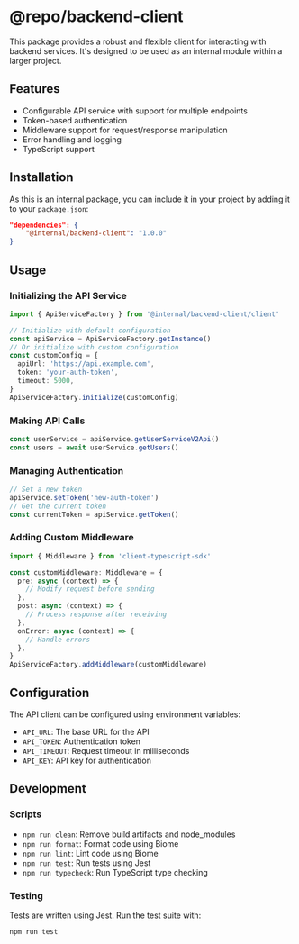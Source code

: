 # @repo/backend-client

This package provides a robust and flexible client for interacting with backend services. It's designed to be used as an internal module within a larger project.

## Features

- Configurable API service with support for multiple endpoints
- Token-based authentication
- Middleware support for request/response manipulation
- Error handling and logging
- TypeScript support

## Installation

As this is an internal package, you can include it in your project by adding it to your `package.json`:

```json
"dependencies": {
    "@internal/backend-client": "1.0.0"
}
```

## Usage

### Initializing the API Service

```typescript
import { ApiServiceFactory } from '@internal/backend-client/client'

// Initialize with default configuration
const apiService = ApiServiceFactory.getInstance()
// Or initialize with custom configuration
const customConfig = {
  apiUrl: 'https://api.example.com',
  token: 'your-auth-token',
  timeout: 5000,
}
ApiServiceFactory.initialize(customConfig)
```

### Making API Calls

```typescript
const userService = apiService.getUserServiceV2Api()
const users = await userService.getUsers()
```

### Managing Authentication

```typescript
// Set a new token
apiService.setToken('new-auth-token')
// Get the current token
const currentToken = apiService.getToken()
```

### Adding Custom Middleware

```typescript
import { Middleware } from 'client-typescript-sdk'

const customMiddleware: Middleware = {
  pre: async (context) => {
    // Modify request before sending
  },
  post: async (context) => {
    // Process response after receiving
  },
  onError: async (context) => {
    // Handle errors
  },
}
ApiServiceFactory.addMiddleware(customMiddleware)
```

## Configuration

The API client can be configured using environment variables:

- `API_URL`: The base URL for the API
- `API_TOKEN`: Authentication token
- `API_TIMEOUT`: Request timeout in milliseconds
- `API_KEY`: API key for authentication

## Development

### Scripts

- `npm run clean`: Remove build artifacts and node_modules
- `npm run format`: Format code using Biome
- `npm run lint`: Lint code using Biome
- `npm run test`: Run tests using Jest
- `npm run typecheck`: Run TypeScript type checking

### Testing

Tests are written using Jest. Run the test suite with:

```bash
npm run test
```
